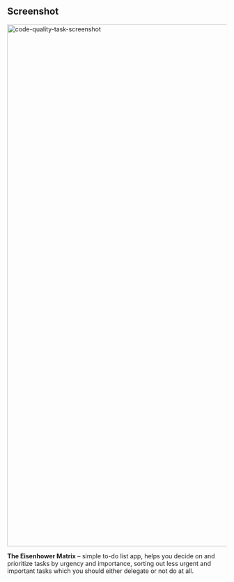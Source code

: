 ## Screenshot
<img width="1199" alt="code-quality-task-screenshot" src="https://user-images.githubusercontent.com/8201843/113413843-4080fb80-93c4-11eb-9f20-15e4b4c1e430.png">

**The Eisenhower Matrix** – simple to-do list app, helps you decide on and prioritize tasks by urgency and importance, sorting out less urgent and important tasks which you should either delegate or not do at all.


